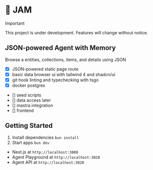 # 🍒 JAM

> [!IMPORTANT]
> This project is under development. Features will change without notice.

## JSON-powered Agent with Memory

Browse a entities, collections, items, and details using JSON

- [x] JSON-powered static page route
- [x] basic data browser ui with tailwind 4 and shadcn/ui
- [x] git hook linting and typechecking with tsgo
- [x] docker postgres
- [] seed scripts
- [] data access later
- [] mastra integration  
- [] frontend

## Getting Started

1. Install dependencies `bun install`
2. Start apps `bun dev`

- Next.js at `http://localhost:3000`
- Agent Playground at `http://localhost:3020`
- Agent API at `http://localhost:3020`
